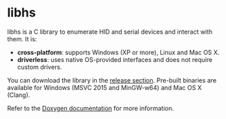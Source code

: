 libhs
=====

libhs is a C library to enumerate HID and serial devices and interact with them. It is:
- **cross-platform**: supports Windows (XP or more), Linux and Mac OS X.
- **driverless**: uses native OS-provided interfaces and does not require custom drivers.

You can download the library in the [release section](https://github.com/Koromix/libhs/releases).
Pre-built binaries are available for Windows (MSVC 2015 and MinGW-w64) and Mac OS X (Clang).

Refer to the [Doxygen documentation](https://koromix.github.io/libhs) for more information.
